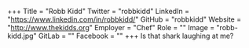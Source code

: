 +++
Title = "Robb Kidd"
Twitter = "robbkidd"
LinkedIn = "https://www.linkedin.com/in/robbkidd/"
GitHub = "robbkidd"
Website = "http://www.thekidds.org"
Employer = "Chef"
Role = ""
Image = "robb-kidd.jpg"
GitLab = ""
Facebook = ""
+++
Is that shark laughing at me?